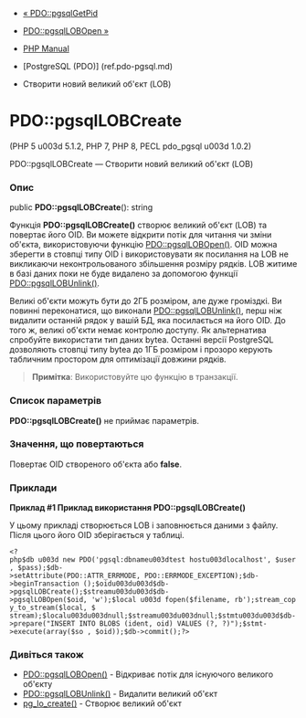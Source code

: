 - [« PDO::pgsqlGetPid](pdo.pgsqlgetpid.md)
- [PDO::pgsqlLOBOpen »](pdo.pgsqllobopen.md)

- [PHP Manual](index.md)
- [PostgreSQL (PDO)] (ref.pdo-pgsql.md)
- Створити новий великий об'єкт (LOB)

# PDO::pgsqlLOBCreate

(PHP 5 u003d 5.1.2, PHP 7, PHP 8, PECL pdo_pgsql u003d 1.0.2)

PDO::pgsqlLOBCreate — Створити новий великий об'єкт (LOB)

### Опис

public **PDO::pgsqlLOBCreate**(): string

Функція **PDO::pgsqlLOBCreate()** створює великий об'єкт (LOB) та
повертає його OID. Ви можете відкрити потік для читання чи зміни
об'єкта, використовуючи функцію [PDO::pgsqlLOBOpen()](pdo.pgsqllobopen.md).
OID можна зберегти в стовпці типу OID і використовувати як посилання на LOB
не викликаючи неконтрольованого збільшення розміру рядків. LOB житиме в
базі даних поки не буде видалено за допомогою функції
[PDO::pgsqlLOBUnlink()](pdo.pgsqllobunlink.md).

Великі об'єкти можуть бути до 2ГБ розміром, але дуже громіздкі. Ви
повинні переконатися, що виконали
[PDO::pgsqlLOBUnlink()](pdo.pgsqllobunlink.md), перш ніж видалити
останній рядок у вашій БД, яка посилається на його OID. До того ж,
великі об'єкти немає контролю доступу. Як альтернатива
спробуйте використати тип даних bytea. Останні версії PostgreSQL
дозволяють стовпці типу bytea до 1ГБ розміром і прозоро керують
табличним простором для оптимізації довжини рядків.

> **Примітка**: Використовуйте цю функцію в транзакції.

### Список параметрів

**PDO::pgsqlLOBCreate()** не приймає параметрів.

### Значення, що повертаються

Повертає OID створеного об'єкта або **false**.

### Приклади

**Приклад #1 Приклад використання **PDO::pgsqlLOBCreate()****

У цьому прикладі створюється LOB і заповнюється даними з файлу. Після цього
його OID зберігається у таблиці.

` <?php$db u003d new PDO('pgsql:dbnameu003dtest hostu003dlocalhost', $user, $pass);$db->setAttribute(PDO::ATTR_ERRMODE, PDO::ERRMODE_EXCEPTION);$db->beginTransaction ();$oidu003du003d$db->pgsqlLOBCreate();$streamu003du003d$db->pgsqlLOBOpen($oid, 'w');$local u003d fopen($filename, rb');stream_copy_to_stream($local, $ stream);$localu003du003dnull;$streamu003du003dnull;$stmtu003du003d$db->prepare("INSERT INTO BLOBS (ident, oid) VALUES (?, ?)");$stmt->execute(array($so , $oid));$db->commit();?> `

### Дивіться також

- [PDO::pgsqlLOBOpen()](pdo.pgsqllobopen.md) - Відкриває потік для
існуючого великого об'єкту
- [PDO::pgsqlLOBUnlink()](pdo.pgsqllobunlink.md) - Видалити великий
об'єкт
- [pg_lo_create()](function.pg-lo-create.md) - Створює великий
об'єкт

